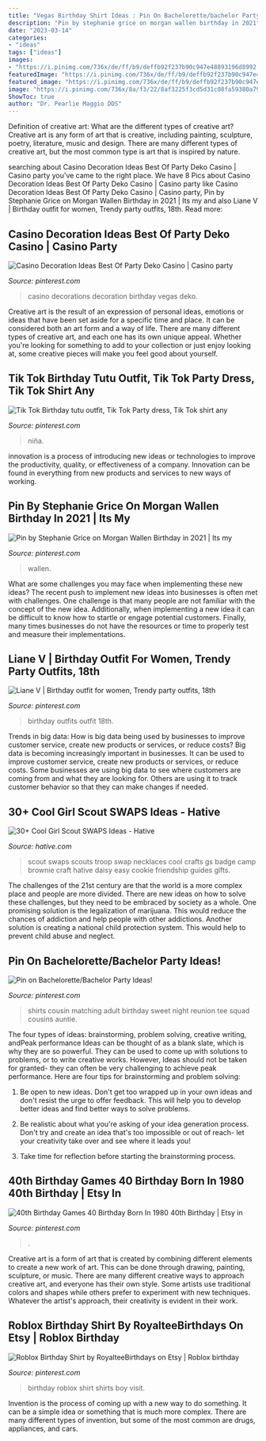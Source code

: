 ```yaml
---
title: "Vegas Birthday Shirt Ideas : Pin On Bachelorette/bachelor Party Ideas!"
description: "Pin by stephanie grice on morgan wallen birthday in 2021"
date: "2023-03-14"
categories:
- "ideas"
tags: ["ideas"]
images:
- "https://i.pinimg.com/736x/de/ff/b9/deffb92f237b90c947e48893196d8992.jpg"
featuredImage: "https://i.pinimg.com/736x/de/ff/b9/deffb92f237b90c947e48893196d8992.jpg"
featured_image: "https://i.pinimg.com/736x/de/ff/b9/deffb92f237b90c947e48893196d8992.jpg"
image: "https://i.pinimg.com/736x/8a/f3/22/8af3225f3cd5d31c08fa59380a797e12.jpg"
ShowToc: true
author: "Dr. Pearlie Maggio DDS"
---
```



Definition of creative art: What are the different types of creative art?
Creative art is any form of art that is creative, including painting, sculpture, poetry, literature, music and design. There are many different types of creative art, but the most common type is art that is inspired by nature.

	

		
searching about Casino Decoration Ideas Best Of Party Deko Casino | Casino party you've came to the right place. We have 8 Pics about Casino Decoration Ideas Best Of Party Deko Casino | Casino party like Casino Decoration Ideas Best Of Party Deko Casino | Casino party, Pin by Stephanie Grice on Morgan Wallen Birthday in 2021 | Its my and also Liane V | Birthday outfit for women, Trendy party outfits, 18th. Read more:
		
    
## Casino Decoration Ideas Best Of Party Deko Casino | Casino Party

<img loading=lazy src="https://i.pinimg.com/736x/46/1d/36/461d36c22a46fb6a74ccd7c24c09ae5c.jpg" onerror="this.onerror=null;this.src='https://tse3.mm.bing.net/th?id=OIP.DIveB8kSE5sLjOZoBPFDIwHaL5&amp;pid=15.1';" alt="Casino Decoration Ideas Best Of Party Deko Casino | Casino party">

_Source: pinterest.com_

>casino decorations decoration birthday vegas deko. 

	

Creative art is the result of an expression of personal ideas, emotions or ideas that have been set aside for a specific time and place. It can be considered both an art form and a way of life. There are many different types of creative art, and each one has its own unique appeal. Whether you're looking for something to add to your collection or just enjoy looking at, some creative pieces will make you feel good about yourself.

    
## Tik Tok Birthday Tutu Outfit, Tik Tok Party Dress, Tik Tok Shirt Any

<img loading=lazy src="https://i.pinimg.com/736x/44/16/84/4416840f5de852e54dbb8866c6cdcc88.jpg" onerror="this.onerror=null;this.src='https://tse2.mm.bing.net/th?id=OIP.wlrcWFJ5vyovKduhWbTwJwHaJ4&amp;pid=15.1';" alt="Tik Tok Birthday tutu outfit, Tik Tok Party dress, Tik Tok shirt any">

_Source: pinterest.com_

>niña. 

	

innovation is a process of introducing new ideas or technologies to improve the productivity, quality, or effectiveness of a company. Innovation can be found in everything from new products and services to new ways of working. 

    
## Pin By Stephanie Grice On Morgan Wallen Birthday In 2021 | Its My

<img loading=lazy src="https://i.pinimg.com/736x/8a/f3/22/8af3225f3cd5d31c08fa59380a797e12.jpg" onerror="this.onerror=null;this.src='https://tse1.mm.bing.net/th?id=OIP.c1q7gojyBWBohrhY29U52AHaQC&amp;pid=15.1';" alt="Pin by Stephanie Grice on Morgan Wallen Birthday in 2021 | Its my">

_Source: pinterest.com_

>wallen. 

	

What are some challenges you may face when implementing these new ideas?
The recent push to implement new ideas into businesses is often met with challenges. One challenge is that many people are not familiar with the concept of the new idea. Additionally, when implementing a new idea it can be difficult to know how to startle or engage potential customers. Finally, many times businesses do not have the resources or time to properly test and measure their implementations.

    
## Liane V | Birthday Outfit For Women, Trendy Party Outfits, 18th

<img loading=lazy src="https://i.pinimg.com/736x/8e/2a/1b/8e2a1b8023d77c9268addef020ab0061.jpg" onerror="this.onerror=null;this.src='https://tse4.mm.bing.net/th?id=OIP.sWN1OLRl79zbLXTK4oaRsQHaIv&amp;pid=15.1';" alt="Liane V | Birthday outfit for women, Trendy party outfits, 18th">

_Source: pinterest.com_

>birthday outfits outfit 18th. 

	

Trends in big data: How is big data being used by businesses to improve customer service, create new products or services, or reduce costs?
Big data is becoming increasingly important in businesses. It can be used to improve customer service, create new products or services, or reduce costs. Some businesses are using big data to see where customers are coming from and what they are looking for. Others are using it to track customer behavior so that they can make changes if needed.

    
## 30+ Cool Girl Scout SWAPS Ideas - Hative

<img loading=lazy src="https://hative.com/wp-content/uploads/2014/03/girl-scout-swaps-ideas/13-troop-necklaces-girl-scout-swaps.jpg" onerror="this.onerror=null;this.src='https://tse2.mm.bing.net/th?id=OIP.lG-xGAPb1MoHzTXFi6kv8AHaJ4&amp;pid=15.1';" alt="30+ Cool Girl Scout SWAPS Ideas - Hative">

_Source: hative.com_

>scout swaps scouts troop swap necklaces cool crafts gs badge camp brownie craft hative daisy easy cookie friendship guides gifts. 

	

The challenges of the 21st century are that the world is a more complex place and people are more divided. There are new ideas on how to solve these challenges, but they need to be embraced by society as a whole. One promising solution is the legalization of marijuana. This would reduce the chances of addiction and help people with other addictions. Another solution is creating a national child protection system. This would help to prevent child abuse and neglect.

    
## Pin On Bachelorette/Bachelor Party Ideas!

<img loading=lazy src="https://i.pinimg.com/736x/de/ff/b9/deffb92f237b90c947e48893196d8992.jpg" onerror="this.onerror=null;this.src='https://tse1.mm.bing.net/th?id=OIP.gL8KEPGtfCW1IcnL4V8cQQHaJ3&amp;pid=15.1';" alt="Pin on Bachelorette/Bachelor Party Ideas!">

_Source: pinterest.com_

>shirts cousin matching adult birthday sweet night reunion tee squad cousins auntie. 

	

The four types of ideas: brainstorming, problem solving, creative writing, andPeak performance
Ideas can be thought of as a blank slate, which is why they are so powerful. They can be used to come up with solutions to problems, or to write creative works. However, Ideas should not be taken for granted- they can often be very challenging to achieve peak performance. Here are four tips for brainstorming and problem solving:
1. Be open to new ideas. Don't get too wrapped up in your own ideas and don't resist the urge to offer feedback. This will help you to develop better ideas and find better ways to solve problems.

2. Be realistic about what you're asking of your idea generation process. Don't try and create an idea that's too impossible or out of reach- let your creativity take over and see where it leads you!

3. Take time for reflection before starting the brainstorming process.

    
## 40th Birthday Games 40 Birthday Born In 1980 40th Birthday | Etsy In

<img loading=lazy src="https://i.pinimg.com/736x/6d/99/ef/6d99eff402bb0b56fc028d4c265439d9.jpg" onerror="this.onerror=null;this.src='https://tse4.mm.bing.net/th?id=OIP.kCmNqOSUTiC101a9n7Q82wHaLH&amp;pid=15.1';" alt="40th Birthday Games 40 Birthday Born In 1980 40th Birthday | Etsy in">

_Source: pinterest.com_

>. 

	

Creative art is a form of art that is created by combining different elements to create a new work of art. This can be done through drawing, painting, sculpture, or music. There are many different creative ways to approach creative art, and everyone has their own style. Some artists use traditional colors and shapes while others prefer to experiment with new techniques. Whatever the artist's approach, their creativity is evident in their work.

    
## Roblox Birthday Shirt By RoyalteeBirthdays On Etsy | Roblox Birthday

<img loading=lazy src="https://i.pinimg.com/736x/88/03/d4/8803d42e912437b63d501399953c65b2.jpg" onerror="this.onerror=null;this.src='https://tse1.mm.bing.net/th?id=OIP.UoDRsUqsORBSJXjIvmlLOgAAAA&amp;pid=15.1';" alt="Roblox Birthday Shirt by RoyalteeBirthdays on Etsy | Roblox birthday">

_Source: pinterest.com_

>birthday roblox shirt shirts boy visit. 

	

Invention is the process of coming up with a new way to do something. It can be a simple idea or something that is much more complex. There are many different types of invention, but some of the most common are drugs, appliances, and cars.

